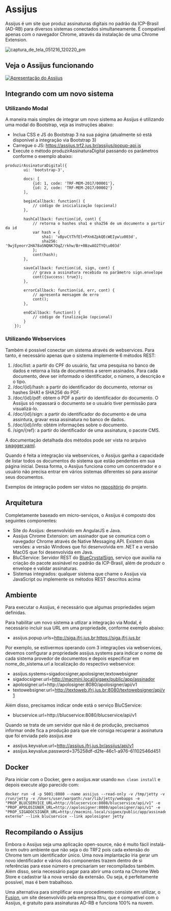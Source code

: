 # Assijus

Assijus é um site que produz assinaturas digitais no padrão da ICP-Brasil (AD-RB) para diversos sistemas conectados simultaneamente. É compatível apenas com o navegador Chrome, através da instalação de uma Chrome Extension.

![captura_de_tela_051216_120220_pm](https://cloud.githubusercontent.com/assets/4137623/16231009/914fa6d2-379a-11e6-8e70-937ef7fa94f1.jpg)

## Veja o Assijus funcionando
[![Apresentação do Assijus](https://img.youtube.com/vi/5qRObgaNG-E/0.jpg)](https://www.youtube.com/watch?v=5qRObgaNG-E)

## Integrando com um novo sistema

### Utilizando Modal
A maneira mais simples de integrar um novo sistema ao Assijus é utilizando uma modal do Bootstrap, veja as instruções abaixo:

* Inclua CSS e JS do Bootstrap 3 na sua página (atualmente só está disponível a integração via Bootstrap 3)
* Carregue o JS: https://assijus.trf2.jus.br/assijus/popup-api.js
* Execute o método produzirAssinaturaDigital passando os parâmetros conforme o exemplo abaixo:

```JS
produzirAssinaturaDigital({
		ui: 'bootstrap-3',
		
		docs: [
			{id: 1, code: 'TRF-MEM-2017/00001'},
			{id: 2, code: 'TRF-MEM-2017/00002'}
		],

		beginCallback: function() {
			// código de inicialização (opcional)
		},
		
		hashCallback: function(id, cont) {
			// retorna o hashes sha1 e sha256 de um documento a partir da id		
			var hash = {
				sha1: 'vBpvCtThfEl+PXn6ZpkQEcWEIyw\u003d', 
				sha256: '9wjEyeorr2HA78aSNQNK7OqZ/rkhw/Br+0BzwAO2TYQ\u003d'
			};
			cont(hash);
		},

		saveCallback: function(id, sign, cont) {
			// grava a assinatura recebida no parâmetro sign.envelope		
			cont({success: true});
		},

		errorCallback: function(id, err, cont) {
			// apresenta mensagem de erro		
			cont();
		},

		endCallback: function() {
			// código de finalização (opcional)		
		}
	});
```

### Utilizando Webservices

Também é possível conectar um sistema através de webservices. Para tanto, é necessário apenas que o sistema implemente 6 métodos REST:

1. /doc/list: a partir do CPF do usuário, faz uma pesquisa no banco de dados e retorna a lista de documentos a serem assinados. Para cada documento, deve ser informado o identificador, o número, a descrição e o tipo.
2. /doc/{id}/hash: a partir do identificador do documento, retornar os hashes SHA1 e SHA256 do PDF.
3. /doc/{id}/pdf: obtem o PDF a partir do identificador do documento. O Assijus só repassará o documento se o usuário tiver permissão para visualizá-lo.
4. /doc/{id}/sign: a partir do identificador do documento e de uma assintura, gravar essa assinatura no banco de dados.
5. /doc/{id}/info: obtém informações sobre o documento.
6. /sign/{ref}: a partir do identificador de uma assinatura, o pacote CMS.

A documentação detalhada dos métodos pode ser vista no arquivo [swagger.yaml](https://github.com/assijus/assijus-system-api/blob/master/src/main/resources/br/jus/trf2/assijus/system/api/swagger.yaml).

Quando é feita a integração via webservices, o Assijus ganha a capacidade de listar todos os documentos do sistema que estão pendentes em sua página inicial. Dessa forma, o Assijus funciona como um concentrador e o usuário não precisa entrar em vários sistemas diferentes só para assinar seus documentos.

Exemplos de integração podem ser vistos no [repositório](https://github.com/assijus) do projeto.

## Arquitetura

Completamente baseado em micro-serviços, o Assijus é composto dos seguintes componentes:
- Site do Assijus: desenvolvido em AngularJS e Java.
- Assijus Chrome Extension: um assinador que se comunica com o navegador Chrome através de Native Messaging API. Existem duas versões: a versão Windows que foi desenvolvida em .NET e a versão MacOS que foi desenvolvida em Java.
- BluCService: Servidor REST do [BlueCrystalSign](https://github.com/bluecrystalsign/signer-source), serviço que auxilia na criação do pacote assinável no padrão da ICP-Brasil, além de produzir o envelope e validar assinaturas.
- Sistemas integrados: qualquer sistema que chame o Assijus via JavaScript ou implemente os métodos REST descritos acima

## Ambiente

Para executar o Assijus, é necessário que algumas propriedades sejam definidas.

Para habilitar um novo sistema a utlizar a integração via Modal, é necessário incluir sua URL em uma propriedade, conforme exemplo abaixo:

- assijus.popup.urls=http://siga.jfrj.jus.br;https://siga.jfrj.jus.br

Por exemplo, se estivermos operando com 3 integrações via webservices, devemos configurar a propriedade assijus.systems para indicar o nome de cada sistema provedor de documentos e depois especificar em nome_do_sistema.url a localização do respectivo webservice:
- assijus.systems=sigadocsigner,apolosigner,textowebsigner
- sigadocsigner.url=http://macmini.local/sigaex/public/app/assinador
- apolosigner.url=http://apolosigner:8080/apolosigner/api/v1
- textowebsigner.url=http://textoweb.jfrj.jus.br:8080/textowebsigner/api/v1

Além disso, precisamos indicar onde está o serviço BluCService:
- blucservice.url=http://blucservice:8080/blucservice/api/v1

Quando se trata de um servidor que não é de produção, precisamos informar onde fica a produção para que ele consiga recuperar a assinatura que foi enviada pelo assijus.exe
- assijus.keyvalue.url=http://assijus.jfrj.jus.br/assijus/api/v1
- assijus.keyvalue.password=375258df-d2fe-46c1-a976-61102546d451

## Docker

Para iniciar com o Docker, gere o assijus.war usando ```mvn clean install``` e depois execute algo parecido com:

```
docker run -d -p 5001:8080 --name assijus --read-only -v /tmp/jetty -v /run/jetty -v /Users/user/warpath:/var/lib/jetty/webapps -e "PROP_BLUCSERVICE_URL=http://blucservice:8080/blucservice/api/v1" -e "PROP_APOLOSIGNER_URL=http://apolosigner:8080/apolosigner/api/v1" -e "PROP_SIGADOCSIGNER_URL=http://macmini.local/sigaex/public/app/assinador-externo" --link blucservice --link apolosigner jetty
```

## Recompilando o Assijus

Embora o Assijus seja uma aplicação open-source, não é muito fácil instalá-lo em outro ambiente que não seja o do TRF2 pois cada extensão do Chrome tem um identificador único. Uma nova implantação iria gerar um novo identificador e vários dos componentes trazem dentro de si referências para esse número e precisariam ser recompilados também. Além disso, seria necessário pagar para abrir uma conta na Chrome Web Store e cadastrar lá a nova versão da extensão. Ou seja, é perfeitamente possível, mas é bem trabalhoso.

Uma alternativa para simplificar esse procedimento consiste em utilizar, o [Fusion](https://ittrufusion.appspot.com/#/about), um site desenvolvido pela empresa Ittru, que é compatível com o Assijus, é gratuito para assinaturas AD-RB e funciona 100% na nuvem.
